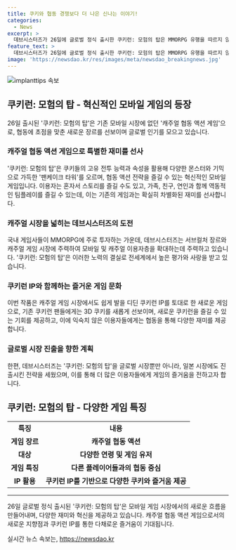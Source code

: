 ```yaml
---
title: 쿠키와 협동 경쟁보다 더 나은 신나는 이야기!
categories:
  - News
excerpt: >
  데브시스터즈가 26일에 글로벌 정식 출시한 쿠키런: 모험의 탑은 MMORPG 유행을 따르지 않고, 캐주얼 이용자들을 늘리는 게임으로 국내외 앱스토어에서 1위를 차지하는 등 호평을 받고 있다. 이 게임은 협동 액션에 중점을 둔 새로운 장르로 평가되며, 혼자 또는 가족, 친구와 함께 플레이할 수 있는 특징을 갖추고 있다. 이뿐만 아니라 쿠키런 IP를 활용하여 기존 쿠키런 팬들과 새로운 이용자들에게도 즐거움을 제공한다. 이 게임은 캐주얼 장르와 IP 파워를 통해 이용자를 유치할 수 있는 것으로 기대되며, 일본 진출을 준비 중이다.
feature_text: >
  데브시스터즈가 26일에 글로벌 정식 출시한 쿠키런: 모험의 탑은 MMORPG 유행을 따르지 않고, 캐주얼 이용자들을 늘리는 게임으로 국내외 앱스토어에서 1위를 차지하는 등 호평을 받고 있다. 이 게임은 협동 액션에 중점을 둔 새로운 장르로 평가되며, 혼자 또는 가족, 친구와 함께 플레이할 수 있는 특징을 갖추고 있다. 이뿐만 아니라 쿠키런 IP를 활용하여 기존 쿠키런 팬들과 새로운 이용자들에게도 즐거움을 제공한다. 이 게임은 캐주얼 장르와 IP 파워를 통해 이용자를 유치할 수 있는 것으로 기대되며, 일본 진출을 준비 중이다.
image: 'https://newsdao.kr/res/images/meta/newsdao_breakingnews.jpg'
---
```


<p><img src="https://newsdao.kr/res/images/meta/newsdao_breakingnews.jpg" alt="implanttips 속보" /></p>

<h2 data-ke-size="size26">쿠키런: 모험의 탑 - 혁신적인 모바일 게임의 등장</h2>

<p data-ke-size="size16">26일 출시된 '쿠키런: 모험의 탑'은 기존 모바일 시장에 없던 '캐주얼 협동 액션 게임'으로, 협동에 초점을 맞춘 새로운 장르를 선보이며 글로벌 인기를 모으고 있습니다.</p>

<h3>캐주얼 협동 액션 게임으로 특별한 재미를 선사</h3>

<p data-ke-size="size16">'쿠키런: 모험의 탑'은 쿠키들의 고유 전투 능력과 속성을 활용해 다양한 몬스터와 기믹으로 가득한 '팬케이크 타워'를 오르며, 협동 액션 전략을 즐길 수 있는 혁신적인 모바일 게임입니다. 이용자는 혼자서 스토리를 즐길 수도 있고, 가족, 친구, 연인과 함께 역동적인 팀플레이를 즐길 수 있는데, 이는 기존의 게임과는 확실히 차별화된 재미를 선사합니다.</p>

<h3>캐주얼 시장을 넓히는 데브시스터즈의 도전</h3>

<p data-ke-size="size16">국내 게임사들이 MMORPG에 주로 투자하는 가운데, 데브시스터즈는 서브컬처 장르와 캐주얼 게임 시장에 주력하여 모바일 및 캐주얼 이용자층을 확대하는데 주력하고 있습니다. '쿠키런: 모험의 탑'은 이러한 노력의 결실로 전세계에서 높은 평가와 사랑을 받고 있습니다.</p>

<h3>쿠키런 IP와 함께하는 즐거운 게임 문화</h3>

<p data-ke-size="size16">이번 작품은 캐주얼 게임 시장에서도 쉽게 발을 디딘 쿠키런 IP를 토대로 한 새로운 게임으로, 기존 쿠키런 팬들에게는 3D 쿠키를 새롭게 선보이며, 새로운 쿠키런을 즐길 수 있는 기회를 제공하고, 이에 익숙치 않은 이용자들에게는 협동을 통해 다양한 재미를 제공합니다.</p>

<h3>글로벌 시장 진출을 향한 계획</h3>

<p data-ke-size="size16">한편, 데브시스터즈는 '쿠키런: 모험의 탑'을 글로벌 시장뿐만 아니라, 일본 시장에도 진출시킨 전략을 세웠으며, 이를 통해 더 많은 이용자들에게 게임의 즐거움을 전하고자 합니다.</p>

<h2 data-ke-size="size26">쿠키런: 모험의 탑 - 다양한 게임 특징</h2>

<table>
  <tr>
    <td style="text-align: center; height: 17px;"><b>특징</b></td>
    <td style="text-align: center; height: 17px;"><b>내용</b></td>
  </tr>
  <tr>
    <td style="text-align: center; height: 17px;"><b>게임 장르</b></td>
    <td style="text-align: center; height: 17px;"><b>캐주얼 협동 액션</b></td>
  </tr>
  <tr>
    <td style="text-align: center; height: 17px;"><b>대상</b></td>
    <td style="text-align: center; height: 17px;"><b>다양한 연령 및 게임 유저</b></td>
  </tr>
  <tr>
    <td style="text-align: center; height: 17px;"><b>게임 특징</b></td>
    <td style="text-align: center; height: 17px;"><b>다른 플레이어들과의 협동 중심</b></td>
  </tr>
  <tr>
    <td style="text-align: center; height: 17px;"><b>IP 활용</b></td>
    <td style="text-align: center; height: 17px;"><b>쿠키런 IP를 기반으로 다양한 쿠키와 즐거움 제공</b></td>
  </tr>
</table>

<hr>

<p data-ke-size="size16">26일 글로벌 정식 출시된 '쿠키런: 모험의 탑'은 모바일 게임 시장에서의 새로운 흐름을 만들어내며, 다양한 재미와 혁신을 제공하고 있습니다. 캐주얼 협동 액션 게임으로서의 새로운 지향점과 쿠키런 IP를 통한 다채로운 즐거움이 기대됩니다.</p>
실시간 뉴스 속보는, <a href="https://newsdao.kr" rel="dofollow">https://newsdao.kr</a>


